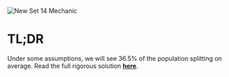 ![New Set 14 Mechanic](https://preview.redd.it/hilarious-hack-in-new-set-14-either-receive-10-gold-or-v0-w4gv6joeycpe1.png?width=1080&crop=smart&auto=webp&s=16c0ee40e8cae4ac6102a4789ad683985b07092c)
# TL;DR
Under some assumptions, we will see 36.5% of the population splitting on average. Read the full rigorous solution [**here**](Solution.md).
